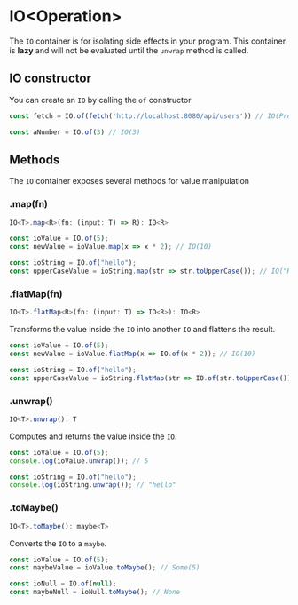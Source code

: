 # IO\<Operation\>

The `IO` container is for isolating side effects in your program. This container is **lazy** and will not be evaluated until the `unwrap` method is called.

## IO constructor

You can create an `IO` by calling the `of` constructor

```ts title="Examples"
const fetch = IO.of(fetch('http://localhost:8080/api/users')) // IO(Promise<Users>)

const aNumber = IO.of(3) // IO(3)
```

## Methods
The `IO` container exposes several methods for value manipulation

### .map(fn)

```ts title="Signature"
IO<T>.map<R>(fn: (input: T) => R): IO<R>
```

```ts title="Examples"
const ioValue = IO.of(5);
const newValue = ioValue.map(x => x * 2); // IO(10)

const ioString = IO.of("hello");
const upperCaseValue = ioString.map(str => str.toUpperCase()); // IO("HELLO")
```

### .flatMap(fn)
```ts title="Signature"
IO<T>.flatMap<R>(fn: (input: T) => IO<R>): IO<R>
```

Transforms the value inside the `IO` into another `IO` and flattens the result.

```ts title="Examples"
const ioValue = IO.of(5);
const newValue = ioValue.flatMap(x => IO.of(x * 2)); // IO(10)

const ioString = IO.of("hello");
const upperCaseValue = ioString.flatMap(str => IO.of(str.toUpperCase())); // IO("HELLO")
```

### .unwrap()

```ts title="Signature"
IO<T>.unwrap(): T
```
Computes and returns the value inside the `IO`.

```ts title="Examples"
const ioValue = IO.of(5);
console.log(ioValue.unwrap()); // 5

const ioString = IO.of("hello");
console.log(ioString.unwrap()); // "hello"
```

### .toMaybe()

```ts title="Signature"
IO<T>.toMaybe(): maybe<T>
```

Converts the `IO` to a `maybe`.

```ts title="Examples"
const ioValue = IO.of(5);
const maybeValue = ioValue.toMaybe(); // Some(5)

const ioNull = IO.of(null);
const maybeNull = ioNull.toMaybe(); // None
```